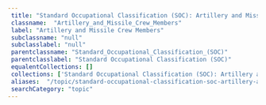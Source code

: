 ```yaml
--- 
 title: "Standard Occupational Classification (SOC): Artillery and Missile Crew Members" 
 classname:  "Artillery_and_Missile_Crew_Members" 
 label: "Artillery and Missile Crew Members" 
 subclassname: "null" 
 subclasslabel: "null" 
 parentclassname: "Standard_Occupational_Classification_(SOC)" 
 parentclasslabel: "Standard Occupational Classification (SOC)" 
 equalentCollections: [] 
 collections: ['Standard Occupational Classification (SOC): Artillery and Missile Crew Members']
 aliases:  "/topic/standard-occupational-classification-soc-artillery-and-missile-crew-members"  
 searchCategory: "topic" 
---
```

